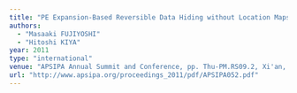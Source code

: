 ```yaml
---
title: "PE Expansion-Based Reversible Data Hiding without Location Maps"
authors:
  - "Masaaki FUJIYOSHI"
  - "Hitoshi KIYA"
year: 2011
type: "international"
venue: "APSIPA Annual Summit and Conference, pp. Thu-PM.RS09.2, Xi'an, P.R.C., 2011-10-20."
url: "http://www.apsipa.org/proceedings_2011/pdf/APSIPA052.pdf"
---
```

